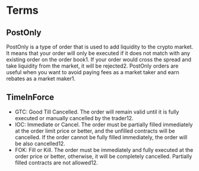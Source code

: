 
# Terms

## PostOnly

PostOnly is a type of order that is used to add liquidity to the crypto market. It means that your order will only be executed if it does not match with any existing order on the order book1. If your order would cross the spread and take liquidity from the market, it will be rejected2. PostOnly orders are useful when you want to avoid paying fees as a market taker and earn rebates as a market maker1.

## TimeInForce

* GTC: Good Till Cancelled. The order will remain valid until it is fully executed or manually cancelled by the trader12.
* IOC: Immediate or Cancel. The order must be partially filled immediately at the order limit price or better, and the unfilled contracts will be cancelled. If the order cannot be fully filled immediately, the order will be also cancelled12.
* FOK: Fill or Kill. The order must be immediately and fully executed at the order price or better, otherwise, it will be completely cancelled. Partially filled contracts are not allowed12.
